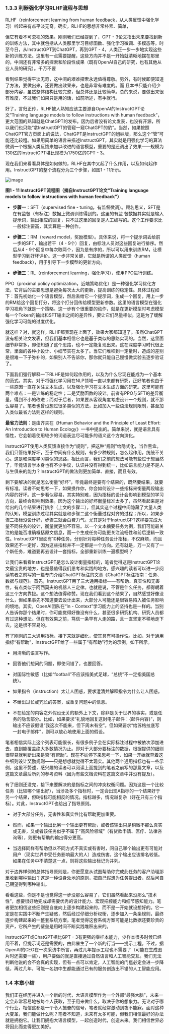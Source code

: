 ### 1.3.3 利器强化学习RLHF流程与思想
RLHF（reinforcement learning from human feedback，从人类反馈中强化学习）听起来有点平淡无奇。确实，RLHF的思想非常朴素、简单，

但它有着不可忽视的效果。刚刚我们已经提到了，GPT - 3论文指出未来要找到新的训练方法，其中就包括从人类那里学习目标函数、强化学习微调、多模态等。时至今日，从InstructGPT到ChatGPT，再到GPT - 4，人类正一步一步地实现这些新的训练方法。这里有一点需要提醒，这些方向并不是一开始就清晰地摆在那里的，中间还有非常多的探索和阶段性成果（既有OpenAI自己的研究，也有其他从业人员的研究）。千万不要

看到结果觉得平淡无奇，这中间的艰难探索永远值得尊敬。另外，有时候即便知道了方法，要做出来，还要做出效果来，也是非常有难度的。而
且本书只能介绍少部分内容，虽然整体结构比较完整，但总体还是比较简单。总的来说，要做出来很有难度，不过我们如果只是用的话，如前所述，有手就行。

好了，言归正传，RLHF被人熟知应该主要源自OpenAI的InstructGPT论文“Training language models to follow instructions with human feedback”，更大范围的熟知就是ChatGPT的发布。因为后者没有论文发表，也没有开源，所以我们也只能“拿InstructGPT的管窥一窥ChatGPT的豹”。当然，如果按照ChatGPT官方页面上的说法，ChatGPT是InstructGPT的姐妹版，那么这个“管”可能还比较粗。如果用简单的语言来描述InstructGPT，其实就是用强化学习的算法微调一个根据人类反馈来加以改进的语言模型，重要的是还调出了效果——规模为130亿的InstructGPT堪比规模为1750亿的GPT - 3。

现在我们来看看具体是如何做的，RLHF在其中又起了什么作用，以及如何起作用。InstructGPT的整个流程分为三个步骤，如图1 - 11所示。

![image](https://github.com/user-attachments/assets/20b9b470-558d-44a0-ac32-a5913c538335)


**图1 - 11 InstructGPT流程图（摘自InstructGPT论文“Training language models to follow instructions with human feedback”）**

- **步骤一**：SFT（supervised fine - tuning，有监督微调）。顾名思义，SFT是在有监督（有标注）数据上微调训练得到的。这里的有监
督数据其实就是输入提示词，输出相应的回复，只不过这里的回复是人工编写的。这个工作要求比一般标注要高，其实算是一种创作。

- **步骤二**：RM（reward model，奖励模型）。具体来说，将一个提示词丢给前一步的SFT，输出若干（4 - 9个）回复，由标注人员对这些回复进行排序。然后从4 - 9个回复中每次取两个，因为是有序的，所以可以用来训练RM，让模型学习到好坏评价。这一步非常关键，它就是所谓的人类反馈（human feedback），用于引导下一步模型的更新方向。

- **步骤三**：RL（reinforcement learning，强化学习），使用PPO进行训练。

PPO（proximal policy optimization，近端策略优化）是一种强化学习优化方法，它背后的主要思想是避免每次太大的更新，提高训练的稳定性。具体过程如下：首先初始化一个语言模型，然后丢给它一个提示词，生成一个回复，用上一步的RM给这个回复打分，将这个打分回传给模型更新参数。这里的语言模型在强化学习视角下就是一个策略。这一步有个很重要的动作，就是在更新模型时考虑模型每一个Token的输出和SFT输出之间的差异性，要让它们尽量相似。这是为了缓解强化学习可能的过度优化。

就这样？对，就这样，RLHF都表现在上面了，效果大家都知道了。虽然ChatGPT没有相关论文发表，但我们基本相信它也是基于类似的思路实现的。当然，这里面细节非常多，即便知道了这个思路，也不一定能复现出来。这在深度学习时代很正常，里面的各种小设计、小细节实在太多了。当它们堆积到一定量时，造成的差别是很难一下子弥补的，如果别人不告诉你，那你就只能自己慢慢做实验去逐步验证了。

下面我们强行解释一下RLHF是如何起作用的，以及为什么它现在能成为一个基本的范式。其实，对于将强化学习用在NLP领域一直以来都有研究，正好笔者也由于一些原因一直在关注文本生成，以及强化学习在文本生成方面的研究。这里可能有两个难点：一是训练的稳定性；二是奖励函数的设计。前者有PPO与SFT的差异衡量，得到不小的改进；而对于后者，如果要从客观角度考虑设计一个规则，就不那么容易了。笔者也曾设想过很多类似的方法，比如加入一些语法规则限制，甚至加入类似最省力法则这样的规则。

**最省力法则**：是由齐夫在《Human Behavior and the Principle of Least Effort: An Introduction to Human Ecology》一书中提出的。简单来说，就是语言具有惰性，它会朝着使用较少的词语表达尽可能多的语义这个方向演化。

InstructGPT使用人类反馈直接作为“规则”，把这种“规则”给隐式化，当作黑盒。我们只管结果好坏，至于中间有什么规则，有多少种规则，怎么起作用，统统不关心。这是和深度学习类似的思路，相比而言，我们之前的想法可能有些过于想当然了，毕竟语言学本身也有不少争议，认识并没有得到统一，比如语言能力是不是人与生俱来的能力？InstructGPT的做法则更加简单、直接，而且有效。

剩下要解决的就是怎么衡量“好坏”，毕竟最终是要有个结果的，既然要结果，就要有标准。读者不妨思考一下，如果换作你，你会如何设计一些指标来衡量两段输出内容的好坏。这一步看似容易，其实特别难，因为指标的设计会影响到模型的学习方向，最终会影响到效果。因为这个输出的好坏衡量标准太多了，虽然看起来是对给出的几个结果进行排序（上文的步骤二），但其实这个过程中间隐藏了大量人类的认知，模型训练过程其实就是和步骤二这个衡量过程对齐的过程；所以，如果步骤二指标没设计好，步骤三就会白费力气。尤其是对于InstructGPT这样要完成大量不同任务的设计，衡量就更加不容易。以一个文本摘要任务为例，我们可能最关注的是能否准确概括原文信息，而一个生成任务可能更关注流畅性和前后逻辑一致性。InstructGPT里面有10种任务，分别针对每种任务设计指标，不仅麻烦，而且效果还不一定好，因为这些指标并不一定都是一个方向。还有就是，万一又有了一个新任务，难道要再去设计一套指标，全部重新训练一遍模型吗？

让我们来看看InstructGPT是怎么设计衡量指标的，笔者觉得这是InstructGPT论文最宝贵的地方，也是最值得我们思考和实践的地方。感兴趣的读者可以进一步阅读笔者之前写的一篇专门介绍ChatGPT标注的文章《ChatGPT标注指南：任务、数据与规范》。首先，InstructGPT用了三大通用指标——有帮助、真实性和无害性，有点类似于阿西莫夫的机器人三定律。也就是说，不管是什么任务，都得朝着这三个方向靠拢。这个想法值得称赞。现在我们看到这个结果了，自然感觉好像没什么，但如果事先不知道要去设计出来，大部分人可能还是很容易陷入被任务影响的境地。其实，OpenAI团队在“In - Context”学习能力上的坚持也是一样的。当别人告诉你那个结果时，你可能觉得好像没有什么，甚至很多研究机构、研究人员都有过这种想法。但在有效果之前，笃信一条罕有人走的路，且一直坚定不移地走下去，这是很不容易的。

有了刚刚的三大通用指标，接下来就是细化，使其具有可操作性。比如，对于通用指标“有帮助”，InstructGPT给了一些属于“有帮助”行为的示例，如下所示。

- 用清晰的语言写作。

- 回答他们想问的问题，即使问错了，也要回答。

- 对国际性敏感（比如“football”不应该指美式足球，“总统”不一定指美国总统）。

- 如果指令（instruction）太让人困惑，要求澄清并解释指令为什么让人困惑。

- 不给出过长或冗长的答案，或重复问题中的信息。

- 不在给定的内容之外假设无关的额外上下文，除非是关于世界的事实，或是任务的隐含部分。比如，如果要求“礼貌地回复这封电子邮件：{邮件内容}”，则输出不应该假设“我这次不能来，但下周末有空”。但如果要求“给苏格拉底写一封电子邮件”，则可以放心地使用上面的假设。

笔者相信实际上这个列表可能很长，有很多例子会在实际标注过程中被依次添加进去，直到能覆盖绝大多数情况为止。即对于大部分要标注的数据，根据提供的细则很容易就判断出来是否“有帮助”。现在不妨停下来思考一下，如果一开始就奔着这些细则设计奖励规则——只是想想就觉得不太现实。其他两个通用指标也有一些示例，这里不赘述，感兴趣的读者可以阅读上面提到的笔者之前写的那篇文章，以及这篇文章最后所列的参考资料（因为有些文档资料在这篇文章中并没有提及）。

有了细则还没完，接下来要解决的是指标之间的冲突权衡问题。因为这是一个比较任务（比较哪个输出好），当涉及多个指标时，一定会出现A指标的一个结果好于另一个结果，但B指标可能相反的情况。指标越多，情况越复杂（好在只有三个指标）。对此，InstructGPT也给出了指导原则。

- 对于大部分任务，无害性和真实性比有帮助更加重要。

- 然而，如果一个输出比另一个输出更有帮助，或者该输出只是稍微不那么真实或无害，又或者该任务似乎不属于“高风险领域”（有贷款申请、医疗、法律咨询等），则更有帮助的输出得分更高。 

- 当选择同样有帮助但以不同方式不真实或有害时，问自己哪个输出更有可能对用户（现实世界中受任务影响最大的人）造成伤害。这个输出应该排名较低。如果在任务中不清楚这一点，则将这些输出标记为并列。

对于边界样例的总体指导原则是，你更愿意从试图帮助你完成此任务的客户助理那里收到哪种输出？这是一种设身处地的原则，把自己假想为任务提出者，然后问自己期望得到哪种输出。

看看这些，你是不是也觉得这一步没那么容易了，它们虽然看起来没那么“技术性”，想要很好地完成却需要优秀的设计能力、宏观把控能力和细节感知能力。笔者更加相信这些细则是自底向上逐步构建起来的，而不是一开始就设想好的。它一定是在实践中不断产生疑惑，然后经过仔细分析权衡，逐步加入一条条规则，最终逐步构建起来的一整套系统方案。笔者觉得这套系统方案可能是比数据还要珍贵的资产，它所产生的壁垒是用时间不断实践堆积出来的。

InstructGPT或ChatGPT相比GPT - 3有更强的零样本能力，少样本很多时候已经用不着，但提示词还是需要的，由此催生了一个新的行当——提示工程。不过，据OpenAI的CEO在一次采访中所言，再过几年提示工程也不需要了（可能在生成图片时还需要一些），用户要做的就是直接通过自然语言和人工智能交互。我们无法判断他说的会不会真的实现，但有一点可以肯定，人工智能的门槛必定会进一步降低，再过几年，可能一名初中生都能通过已有的服务创造出不错的人工智能应用。

### 1.4 本章小结
我们正在经历并进入一个新的时代，大语言模型作为一个外部“最强大脑”，未来一定会非常容易地被每个人获取，至于用来做什么，取决于你的想象力。无论对于哪个行业，相信这都是一个令人振奋的信号，笔者就经常激动到夜不能寐。面对这种大变革，我们能做什么呢？笔者不知道，未来有太多可能，但我们相信最好的办法就是拥抱它。让我们拥抱大语言模型，一起创造时代，创造未来。我们相信世界必将因此而变得更加美好。 
